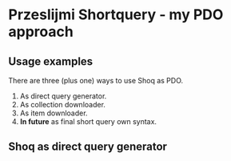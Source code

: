 # Przeslijmi Shortquery - my PDO approach

## Usage examples

There are three (plus one) ways to use Shoq as PDO.
  1. As direct query generator.
  1. As collection downloader.
  1. As item downloader.
  1. **In future** as final short query own syntax.

## Shoq as direct query generator

```php


